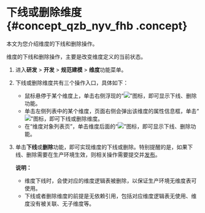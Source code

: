 # 下线或删除维度 {#concept_qzb_nyv_fhb .concept}

本文为您介绍维度的下线和删除操作。

维度的下线和删除操作，主要是改变维度定义的当前状态。

1.  进入**研发** \> **开发** \> **规范建模** \> **维度**功能菜单。
2.  下线或删除维度共有三个操作入口，具体如下：
    -   鼠标悬停于某个维度上，单击右侧浮现的“![](http://static-aliyun-doc.oss-cn-hangzhou.aliyuncs.com/assets/img/149433/156134669541498_zh-CN.png)”图标，即可显示下线、删除功能。
    -   单击左侧列表中的某个维度，页面右侧会弹出该维度的属性信息框，单击“![](http://static-aliyun-doc.oss-cn-hangzhou.aliyuncs.com/assets/img/149421/156134669541484_zh-CN.png)”图标，即可下线或删除维度。
    -   在“维度对象列表页”，单击维度后面的“![](http://static-aliyun-doc.oss-cn-hangzhou.aliyuncs.com/assets/img/149421/156134669541484_zh-CN.png)”图标，即可显示下线、删除功能。
3.  单击**下线**或**删除**功能，即可实现维度的下线或删除。特别提醒的是，如果下线、删除需要在生产环境生效，则相关操作需要提交并[发布](intl.zh-CN/用户指南/发布管理/发布.md#)。

    **说明：** 

    -   维度下线时，会使对应的维度逻辑表被删除，以保证生产环境无维度表可使用。
    -   下线或者删除维度的前提是无依赖引用，包括对应维度逻辑表无使用、维度没有被关联、无子维度等。

